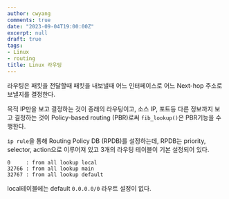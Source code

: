 ```yaml
---
author: cwyang
comments: true
date: "2023-09-04T19:00:00Z"
excerpt: null
draft: true
tags:
- Linux
- routing
title: Linux 라우팅
---
```

라우팅은 패킷을 전달할때 패킷을 내보낼때
어느 인터페이스로 어느 Next-hop 주소로 보낼지를 결정한다.

목적 IP만을 보고 결정하는 것이 종래의 라우팅이고,
소스 IP, 포트등 다른 정보까지 보고 결정하는 것이 
Policy-based routing (PBR)로써
`fib_lookup()`은 PBR기능을 수행한다.

`ip rule`을 통해 Routing Policy DB (RPDB)를 설정하는데,
RPDB는 priority, selector, action으로 이루어져 있고
3개의 라우팅 테이블이 기본 설정되어 있다.
```
0     : from all lookup local
32766 : from all lookup main
32767 : from all lookup default
```

local테이블에는 default `0.0.0.0/0` 라우트 설정이 없다.

